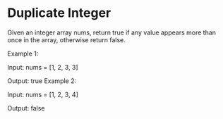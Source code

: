 # Duplicate Integer

Given an integer array nums, return true if any value appears more than once in the array, otherwise return false.

Example 1:

Input: nums = [1, 2, 3, 3]

Output: true
Example 2:

Input: nums = [1, 2, 3, 4]

Output: false
